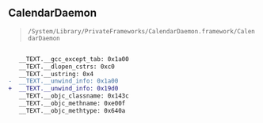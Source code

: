 ## CalendarDaemon

> `/System/Library/PrivateFrameworks/CalendarDaemon.framework/CalendarDaemon`

```diff

   __TEXT.__gcc_except_tab: 0x1a00
   __TEXT.__dlopen_cstrs: 0xc0
   __TEXT.__ustring: 0x4
-  __TEXT.__unwind_info: 0x1a00
+  __TEXT.__unwind_info: 0x19d0
   __TEXT.__objc_classname: 0x143c
   __TEXT.__objc_methname: 0xe00f
   __TEXT.__objc_methtype: 0x640a

```
